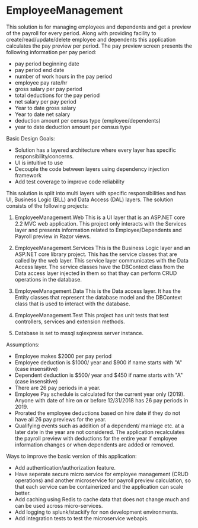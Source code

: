 # EmployeeManagement
This solution is for managing employees and dependents and get a preview of the payroll for every period.
Along with providing facility to create/read/update/delete employee and dependents this application calculates the pay preview per period.
The pay preview screen presents the following information per pay period:
- pay period beginning date
- pay period end date
- number of work hours in the pay period
- employee pay rate/hr
- gross salary per pay period
- total deductions for the pay period
- net salary per pay period
- Year to date gross salary
- Year to date net salary
- deduction amount per census type (employee/dependents)
- year to date deduction amount per census type

Basic Design Goals: 
- Solution has a layered architecture where every layer has specific responsibility/concerns.
- UI is intuitive to use
- Decouple the code between layers using dependency injection framework
- Add test coverage to improve code reliability

This solution is split into multi layers with specific responsibilities and has UI, Business Logic (BLL) and Data Access (DAL) layers.
The solution consists of the following projects:

1. EmployeeManagement.Web 
	This is a UI layer that is an ASP.NET core 2.2 MVC web application. 
	This project only interacts with the Services layer and presents information related to Employee/Dependents and Payroll preview 
	in Razor views.
 
2. EmployeeManagement.Services
	This is the Business Logic layer and an ASP.NET core library project. 
	This has the service classes that are called by the web layer. 
	This service layer communicates with the Data Access layer.
	The service classes have the DBContext class from the Data access layer injected in them so that thay can perform CRUD 
	operations in the database.

3. EmployeeManagement.Data 
	This is the Data access layer. It has the Entity classes that represent the database model and the DBContext class that is used to interact with the database.
	
4. EmployeeManagement.Test
	This project has unit tests that test controllers, services and extension methods.

5. Database is set to mssql sqlexpress server instance.
	
Assumptions:
- Employee makes $2000 per pay period
- Employee deduction is $1000/ year and $900 if name starts with "A" (case insensitive)
- Dependent deduction is $500/ year and $450 if name starts with "A" (case insensitive)
- There are 26 pay periods in a year. 
- Employee Pay schedule is calculated for the current year only (2019). Anyone with date of hire on or before 12/31/2018 has 26 pay periods in 2019.
- Prorated the employee deductions based on hire date if they do not have all 26 pay previews for the year.
- Qualifying events such as addition of a dependent/ marriage etc. at a later date in the year are not considered. 
  The application recalculates the payroll preview with deductions for the entire year if employee information changes or when dependents are added or removed.

Ways to improve the basic version of this application:
- Add authentication/authorization feature.
- Have seperate secure micro service for employee management (CRUD operations) and another microservice for payroll preview calculation,
  so that each service can be containerized and the application can scale better.
- Add caching using Redis to cache data that does not change much and can be used across micro-services.
- Add logging to splunk/stackify for non development environments.
- Add integration tests to test the microservice webapis.